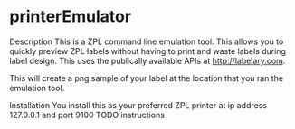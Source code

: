 # printerEmulator

Description
This is a ZPL command line emulation tool. This allows you to quickly preview ZPL labels without having to print and waste labels during label design.
This uses the publically available APIs at http://labelary.com.

This will create a png sample of your label at the location that you ran the emulation tool.

Installation
You install this as your preferred ZPL printer at ip address 127.0.0.1 and port 9100
TODO instructions
